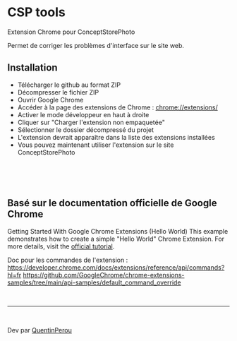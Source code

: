 # CSP tools

Extension Chrome pour ConceptStorePhoto

Permet de corriger les problèmes d'interface sur le site web.



## Installation

- Télécharger le github au format ZIP
- Décompresser le fichier ZIP
- Ouvrir Google Chrome
- Accéder à la page des extensions de Chrome : [chrome://extensions/](chrome://extensions/)
- Activer le mode développeur en haut à droite
- Cliquer sur "Charger l'extension non empaquetée"
- Sélectionner le dossier décompressé du projet
- L'extension devrait apparaître dans la liste des extensions installées
- Vous pouvez maintenant utiliser l'extension sur le site ConceptStorePhoto


<br>
<br>
<br>


## Basé sur le documentation officielle de Google Chrome
Getting Started With Google Chrome Extensions (Hello World)
This example demonstrates how to create a simple "Hello World" Chrome Extension.
For more details, visit the [official tutorial](https://developer.chrome.com/docs/extensions/get-started/tutorial/hello-world).

Doc pour les commandes de l'extension :
https://developer.chrome.com/docs/extensions/reference/api/commands?hl=fr
https://github.com/GoogleChrome/chrome-extensions-samples/tree/main/api-samples/default_command_override

<br> 

----
<br>

Dev par [QuentinPerou](https://github.com/quentinperou)